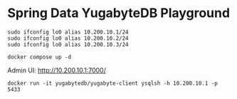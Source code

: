 # Spring Data YugabyteDB Playground

```
sudo ifconfig lo0 alias 10.200.10.1/24
sudo ifconfig lo0 alias 10.200.10.2/24
sudo ifconfig lo0 alias 10.200.10.3/24
```

```
docker compose up -d
```

Admin UI: http://10.200.10.1:7000/

```
docker run -it yugabytedb/yugabyte-client ysqlsh -h 10.200.10.1 -p 5433
```
